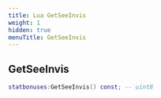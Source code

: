```yaml
---
title: Lua GetSeeInvis
weight: 1
hidden: true
menuTitle: GetSeeInvis
---
```

## GetSeeInvis
```lua
statbonuses:GetSeeInvis() const; -- uint8
```